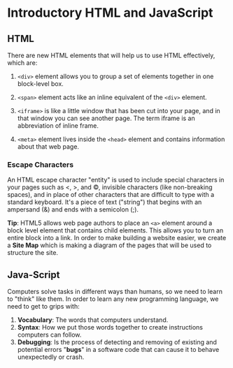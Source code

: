 # Introductory HTML and JavaScript

## HTML

There are new HTML elements that will help us to use HTML effectively, which are:

1. `<div>` element allows you to group a set of elements together in one block-level box.

2. `<span>` element acts like an inline equivalent of the `<div>` element. 

3. `<iframe>` is like a little window that has been cut into your page, and in that window you can see another page. The term iframe is an abbreviation of inline frame.

4. `<meta>` element lives inside the `<head>` element and contains information about that web page.

### Escape Characters

An HTML escape character "entity" is used to include special characters in your pages such as <, >, and ©, invisible characters (like non-breaking spaces), and in place of other characters that are difficult to type with a standard keyboard. It's a piece of text ("string") that begins with an ampersand (&) and ends with a semicolon (;).  

**Tip**: HTML5 allows web page authors to place an `<a>` element around a block level element that contains child elements. This allows you to turn an entire block into a link.
In order to make building a website easier, we create a **Site Map** which is making a diagram of the pages that will be used to structure the site.

## Java-Script

Computers solve tasks in different ways than humans, so we need to learn to "think" like them.
In order to learn any new programming language, we need to get to grips with:
1. **Vocabulary**: The words that computers understand.
2. **Syntax**: How we put those words together to create instructions computers can follow.
3. **Debugging**: Is the process of detecting and removing of existing and potential errors "**bugs**" in a software code that can cause it to behave unexpectedly or crash.